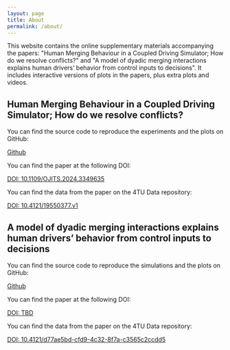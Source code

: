 ```yaml
---
layout: page
title: About
permalink: /about/
---
```


This website contains the online supplementary materials accompanying the papers: "Human Merging Behaviour in a Coupled Driving Simulator; How do we resolve conflicts?" and "A model of dyadic merging interactions explains human drivers’ behavior from control inputs to decisions". It includes interactive versions of plots in the papers, plus extra plots and videos.

<h2>Human Merging Behaviour in a Coupled Driving Simulator; How do we resolve conflicts?</h2>

You can find the source code to reproduce the experiments and the plots on GitHub:

[Github](https://github.com/tud-hri/simple-merging-experiment)

You can find the paper at the following DOI:

[DOI: 10.1109/OJITS.2024.3349635](https://doi.org/10.1109/OJITS.2024.3349635)

You can find the data from the paper on the 4TU Data repository:

[DOI: 10.4121/19550377.v1](https://doi.org/10.4121/19550377.v1)

<h2>A model of dyadic merging interactions explains human drivers’ behavior from control inputs to decisions</h2>

You can find the source code to reproduce the simulations and the plots on GitHub:

[Github](https://github.com/tud-hri/simple-merging-experiment/tree/cei_model)

You can find the paper at the following DOI:

[DOI: TBD](https://doi.org/)

You can find the data from the paper on the 4TU Data repository:

[DOI: 10.4121/d77ae5bd-cfd9-4c32-8f7a-c3565c2ccdd5](https://doi.org/10.4121/d77ae5bd-cfd9-4c32-8f7a-c3565c2ccdd5)